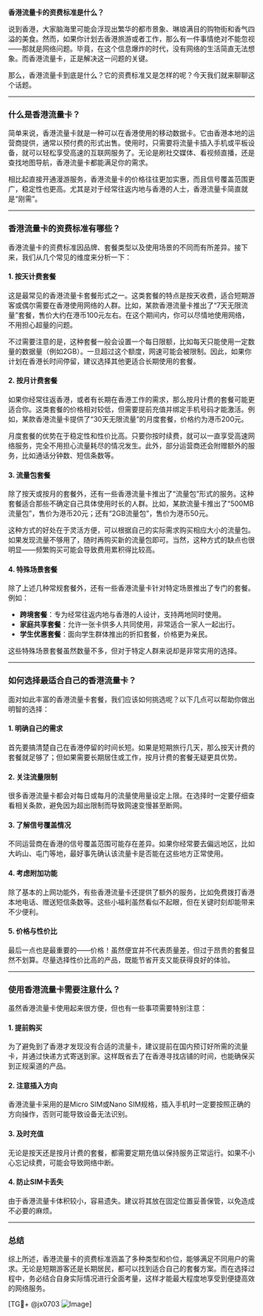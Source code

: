 **香港流量卡的资费标准是什么？**

说到香港，大家脑海里可能会浮现出繁华的都市景象、琳琅满目的购物街和香气四溢的美食。然而，如果你计划去香港旅游或者工作，那么有一件事情绝对不能忽视——那就是网络问题。毕竟，在这个信息爆炸的时代，没有网络的生活简直无法想象。而香港流量卡，正是解决这一问题的关键。

那么，香港流量卡到底是什么？它的资费标准又是怎样的呢？今天我们就来聊聊这个话题。

---

### **什么是香港流量卡？**

简单来说，香港流量卡就是一种可以在香港使用的移动数据卡。它由香港本地的运营商提供，通常以预付费的形式出售。使用时，只需要将流量卡插入手机或平板设备，就可以轻松享受高速的互联网服务了。无论是刷社交媒体、看视频直播，还是查找地图导航，香港流量卡都能满足你的需求。

相比起直接开通漫游服务，香港流量卡的价格往往更加实惠，而且信号覆盖范围更广，稳定性也更高。尤其是对于经常往返内地与香港的人士，香港流量卡简直就是“刚需”。

---

### **香港流量卡的资费标准有哪些？**

香港流量卡的资费标准因品牌、套餐类型以及使用场景的不同而有所差异。接下来，我们从几个常见的维度来分析一下：

#### **1. 按天计费套餐**
这是最常见的香港流量卡套餐形式之一。这类套餐的特点是按天收费，适合短期游客或偶尔需要在香港使用网络的人群。比如，某款香港流量卡推出了“7天无限流量”套餐，售价大约在港币100元左右。在这个期间内，你可以尽情地使用网络，不用担心超量的问题。

不过需要注意的是，这种套餐一般会设置一个每日限额，比如每天只能使用一定数量的数据量（例如2GB）。一旦超过这个额度，网速可能会被限制。因此，如果你计划在香港长时间停留，建议选择其他更适合长期使用的套餐。

#### **2. 按月计费套餐**
如果你经常往返香港，或者有长期在香港工作的需求，那么按月计费的套餐可能更适合你。这类套餐的价格相对较低，但需要提前充值并绑定手机号码才能激活。例如，某款香港流量卡提供了“30天无限流量”的月度套餐，价格约为港币200元。

月度套餐的优势在于稳定性和性价比高。只要你按时续费，就可以一直享受高速网络服务，完全不用担心流量耗尽的情况发生。此外，部分运营商还会附赠额外的服务，比如通话分钟数、短信条数等。

#### **3. 流量包套餐**
除了按天或按月的套餐外，还有一些香港流量卡推出了“流量包”形式的服务。这种套餐适合那些不确定自己具体使用时长的人群。比如，某款流量卡推出了“500MB流量包”，售价为港币20元；还有“2GB流量包”，售价为港币50元。

这种方式的好处在于灵活方便，可以根据自己的实际需求购买相应大小的流量包。如果发现流量不够用了，随时再购买新的流量包即可。当然，这种方式的缺点也很明显——频繁购买可能会导致费用累积得比较高。

#### **4. 特殊场景套餐**
除了上述几种常规套餐外，还有一些香港流量卡针对特定场景推出了专门的套餐。例如：
- **跨境套餐**：专为经常往返内地与香港的人设计，支持两地同时使用。
- **家庭共享套餐**：允许一张卡供多人共同使用，非常适合一家人一起出行。
- **学生优惠套餐**：面向学生群体推出的折扣套餐，价格更为亲民。

这些特殊场景套餐虽然数量不多，但对于特定人群来说却是非常实用的选择。

---

### **如何选择最适合自己的香港流量卡？**

面对如此丰富的香港流量卡套餐，我们应该如何挑选呢？以下几点可以帮助你做出明智的选择：

#### **1. 明确自己的需求**
首先要搞清楚自己在香港停留的时间长短。如果是短期旅行几天，那么按天计费的套餐就足够了；但如果需要长期居住或工作，按月计费的套餐无疑更具优势。

#### **2. 关注流量限制**
很多香港流量卡都会对每日或每月的流量使用量设定上限。在选择时一定要仔细查看相关条款，避免因为超出限制而导致网速变慢甚至断网。

#### **3. 了解信号覆盖情况**
不同运营商在香港的信号覆盖范围可能存在差异。如果你经常要去偏远地区，比如大屿山、屯门等地，最好事先确认该流量卡是否能在这些地方正常使用。

#### **4. 考虑附加功能**
除了基本的上网功能外，有些香港流量卡还提供了额外的服务，比如免费拨打香港本地电话、赠送短信条数等。这些小福利虽然看似不起眼，但在关键时刻却能带来不少便利。

#### **5. 价格与性价比**
最后一点也是最重要的——价格！虽然便宜并不代表质量差，但过于昂贵的套餐显然不划算。尽量选择性价比高的产品，既能节省开支又能获得良好的体验。

---

### **使用香港流量卡需要注意什么？**

虽然香港流量卡使用起来很方便，但也有一些事项需要特别注意：

#### **1. 提前购买**
为了避免到了香港才发现没有合适的流量卡，建议提前在国内预订好所需的流量卡，并通过快递方式寄送到家。这样既省去了在香港寻找店铺的时间，也能确保买到正规渠道的产品。

#### **2. 注意插入方向**
香港流量卡采用的是Micro SIM或Nano SIM规格，插入手机时一定要按照正确的方向操作，否则可能导致设备无法识别。

#### **3. 及时充值**
无论是按天还是按月计费的套餐，都需要定期充值以保持服务正常运行。如果不小心忘记续费，可能会导致网络中断。

#### **4. 防止SIM卡丢失**
由于香港流量卡体积较小，容易遗失。建议将其放在固定位置妥善保管，以免造成不必要的麻烦。

---

### **总结**

综上所述，香港流量卡的资费标准涵盖了多种类型和价位，能够满足不同用户的需求。无论是短期游客还是长期居民，都可以找到适合自己的套餐方案。而在选择过程中，务必结合自身实际情况进行全面考量，这样才能最大程度地享受到便捷高效的网络服务。

[TG💪+ @jx0703 ![Image](https://github.com/user-attachments/assets/dbca1d08-cadb-493c-b0ec-ad6f7a83f270)]
